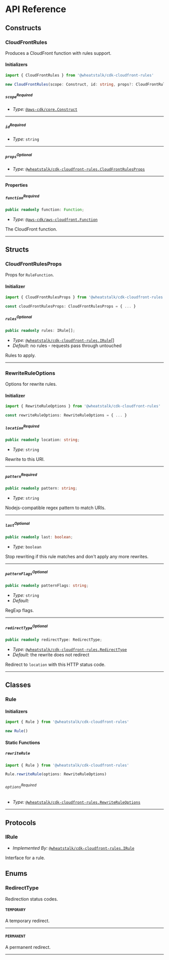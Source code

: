 # API Reference <a name="API Reference"></a>

## Constructs <a name="Constructs"></a>

### CloudFrontRules <a name="@wheatstalk/cdk-cloudfront-rules.CloudFrontRules"></a>

Produces a CloudFront function with rules support.

#### Initializers <a name="@wheatstalk/cdk-cloudfront-rules.CloudFrontRules.Initializer"></a>

```typescript
import { CloudFrontRules } from '@wheatstalk/cdk-cloudfront-rules'

new CloudFrontRules(scope: Construct, id: string, props?: CloudFrontRulesProps)
```

##### `scope`<sup>Required</sup> <a name="@wheatstalk/cdk-cloudfront-rules.CloudFrontRules.parameter.scope"></a>

- *Type:* [`@aws-cdk/core.Construct`](#@aws-cdk/core.Construct)

---

##### `id`<sup>Required</sup> <a name="@wheatstalk/cdk-cloudfront-rules.CloudFrontRules.parameter.id"></a>

- *Type:* `string`

---

##### `props`<sup>Optional</sup> <a name="@wheatstalk/cdk-cloudfront-rules.CloudFrontRules.parameter.props"></a>

- *Type:* [`@wheatstalk/cdk-cloudfront-rules.CloudFrontRulesProps`](#@wheatstalk/cdk-cloudfront-rules.CloudFrontRulesProps)

---



#### Properties <a name="Properties"></a>

##### `function`<sup>Required</sup> <a name="@wheatstalk/cdk-cloudfront-rules.CloudFrontRules.property.function"></a>

```typescript
public readonly function: Function;
```

- *Type:* [`@aws-cdk/aws-cloudfront.Function`](#@aws-cdk/aws-cloudfront.Function)

The CloudFront function.

---


## Structs <a name="Structs"></a>

### CloudFrontRulesProps <a name="@wheatstalk/cdk-cloudfront-rules.CloudFrontRulesProps"></a>

Props for `RuleFunction`.

#### Initializer <a name="[object Object].Initializer"></a>

```typescript
import { CloudFrontRulesProps } from '@wheatstalk/cdk-cloudfront-rules'

const cloudFrontRulesProps: CloudFrontRulesProps = { ... }
```

##### `rules`<sup>Optional</sup> <a name="@wheatstalk/cdk-cloudfront-rules.CloudFrontRulesProps.property.rules"></a>

```typescript
public readonly rules: IRule[];
```

- *Type:* [`@wheatstalk/cdk-cloudfront-rules.IRule`](#@wheatstalk/cdk-cloudfront-rules.IRule)[]
- *Default:* no rules - requests pass through untouched

Rules to apply.

---

### RewriteRuleOptions <a name="@wheatstalk/cdk-cloudfront-rules.RewriteRuleOptions"></a>

Options for rewrite rules.

#### Initializer <a name="[object Object].Initializer"></a>

```typescript
import { RewriteRuleOptions } from '@wheatstalk/cdk-cloudfront-rules'

const rewriteRuleOptions: RewriteRuleOptions = { ... }
```

##### `location`<sup>Required</sup> <a name="@wheatstalk/cdk-cloudfront-rules.RewriteRuleOptions.property.location"></a>

```typescript
public readonly location: string;
```

- *Type:* `string`

Rewrite to this URI.

---

##### `pattern`<sup>Required</sup> <a name="@wheatstalk/cdk-cloudfront-rules.RewriteRuleOptions.property.pattern"></a>

```typescript
public readonly pattern: string;
```

- *Type:* `string`

Nodejs-compatible regex pattern to match URIs.

---

##### `last`<sup>Optional</sup> <a name="@wheatstalk/cdk-cloudfront-rules.RewriteRuleOptions.property.last"></a>

```typescript
public readonly last: boolean;
```

- *Type:* `boolean`

Stop rewriting if this rule matches and don't apply any more rewrites.

---

##### `patternFlags`<sup>Optional</sup> <a name="@wheatstalk/cdk-cloudfront-rules.RewriteRuleOptions.property.patternFlags"></a>

```typescript
public readonly patternFlags: string;
```

- *Type:* `string`
- *Default:* 

RegExp flags.

---

##### `redirectType`<sup>Optional</sup> <a name="@wheatstalk/cdk-cloudfront-rules.RewriteRuleOptions.property.redirectType"></a>

```typescript
public readonly redirectType: RedirectType;
```

- *Type:* [`@wheatstalk/cdk-cloudfront-rules.RedirectType`](#@wheatstalk/cdk-cloudfront-rules.RedirectType)
- *Default:* the rewrite does not redirect

Redirect to `location` with this HTTP status code.

---

## Classes <a name="Classes"></a>

### Rule <a name="@wheatstalk/cdk-cloudfront-rules.Rule"></a>

#### Initializers <a name="@wheatstalk/cdk-cloudfront-rules.Rule.Initializer"></a>

```typescript
import { Rule } from '@wheatstalk/cdk-cloudfront-rules'

new Rule()
```


#### Static Functions <a name="Static Functions"></a>

##### `rewriteRule` <a name="@wheatstalk/cdk-cloudfront-rules.Rule.rewriteRule"></a>

```typescript
import { Rule } from '@wheatstalk/cdk-cloudfront-rules'

Rule.rewriteRule(options: RewriteRuleOptions)
```

###### `options`<sup>Required</sup> <a name="@wheatstalk/cdk-cloudfront-rules.Rule.parameter.options"></a>

- *Type:* [`@wheatstalk/cdk-cloudfront-rules.RewriteRuleOptions`](#@wheatstalk/cdk-cloudfront-rules.RewriteRuleOptions)

---



## Protocols <a name="Protocols"></a>

### IRule <a name="@wheatstalk/cdk-cloudfront-rules.IRule"></a>

- *Implemented By:* [`@wheatstalk/cdk-cloudfront-rules.IRule`](#@wheatstalk/cdk-cloudfront-rules.IRule)

Interface for a rule.



## Enums <a name="Enums"></a>

### RedirectType <a name="RedirectType"></a>

Redirection status codes.

#### `TEMPORARY` <a name="@wheatstalk/cdk-cloudfront-rules.RedirectType.TEMPORARY"></a>

A temporary redirect.

---


#### `PERMANENT` <a name="@wheatstalk/cdk-cloudfront-rules.RedirectType.PERMANENT"></a>

A permanent redirect.

---

